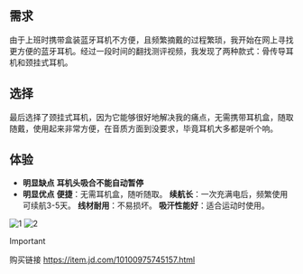 ## 需求

由于上班时携带盒装蓝牙耳机不方便，且频繁摘戴的过程繁琐，我开始在网上寻找更方便的蓝牙耳机。经过一段时间的翻找测评视频，我发现了两种款式：骨传导耳机和颈挂式耳机。

## 选择

最后选择了颈挂式耳机，因为它能够很好地解决我的痛点，无需携带耳机盒，随取随戴，使用起来非常方便，在音质方面到没要求，毕竟耳机大多都是听个响。

## 体验

- **明显缺点**
**耳机头吸合不能自动暂停**
- **明显优点**
**便捷**：无需耳机盒，随听随取。
**续航长**：一次充满电后，频繁使用可续航3-5天。
**线材耐用**：不易损坏。
**吸汗性能好**：适合运动时使用。

![1](https://github.com/user-attachments/assets/e2f0b485-9ad0-4867-93c7-c03ea6ae7a65)
![2](https://github.com/user-attachments/assets/a13191a3-6b4d-4414-bef1-0947b1726fe7)

>[!IMPORTANT]
>购买链接 https://item.jd.com/10100975745157.html

